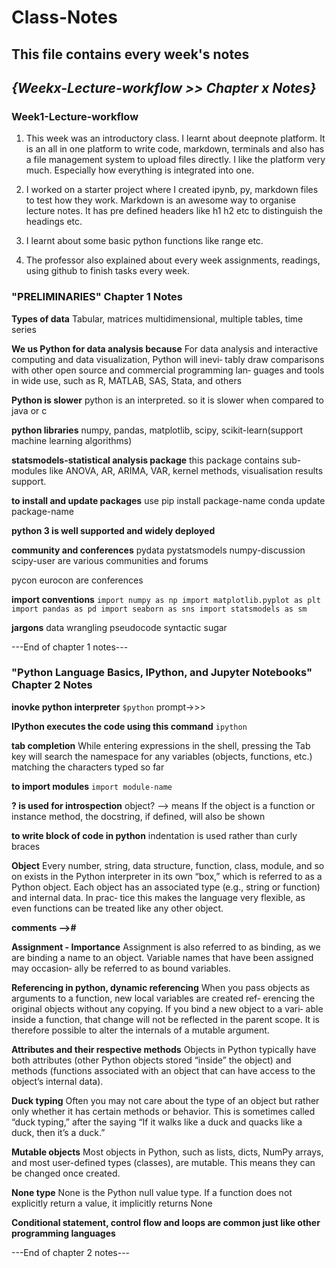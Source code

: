 # Class-Notes
## This file contains every week's notes
## *{Weekx-Lecture-workflow >> Chapter x Notes}*


### Week1-Lecture-workflow

1. This week was an introductory class. I learnt about deepnote platform. It is an all in one platform to write code, markdown, terminals and also has a file management system to upload files directly. I like the platform very much. Especially how everything is integrated into one. 

2. I worked on a starter project where I created ipynb, py, markdown files to test how they work. Markdown is an awesome way to organise lecture notes. It has pre defined headers like h1 h2 etc to distinguish the headings etc.

3. I learnt about some basic python functions like range etc. 

4. The professor also explained about every week assignments, readings, using github to finish tasks every week.


### "PRELIMINARIES" Chapter 1 Notes

**Types of data** 
Tabular, matrices multidimensional, multiple tables, time series

**We us Python for data analysis because**
For data analysis and interactive computing and data visualization, Python will inevi‐ tably draw comparisons with other open source and commercial programming lan‐ guages and tools in wide use, such as R, MATLAB, SAS, Stata, and others

**Python is slower**
python is an interpreted. so it is slower when compared to java or c

**python libraries**
numpy, pandas, matplotlib, scipy, scikit-learn(support machine learning algorithms)

**statsmodels-statistical analysis package**
this package contains sub-modules like ANOVA, AR, ARIMA, VAR, kernel methods, visualisation results support.

**to install and update packages**
use pip install package-name
conda update package-name

**python 3 is well supported and widely deployed**

**community and conferences**
pydata
pystatsmodels
numpy-discussion 
scipy-user are various communities and forums

pycon
eurocon are conferences

**import conventions**
`import numpy as np
    import matplotlib.pyplot as plt
    import pandas as pd
    import seaborn as sns
    import statsmodels as sm`

**jargons**
data wrangling
pseudocode
syntactic sugar

---End of chapter 1 notes---

### "Python Language Basics, IPython, and Jupyter Notebooks" Chapter 2 Notes

**inovke python interpreter**
`$python`
prompt->>>

**IPython executes the code using this command**
`ipython`

**tab completion**
While entering expressions in the shell, pressing the Tab key will search the namespace for any variables (objects, functions, etc.) matching the characters typed so far


**to import modules**
`import module-name`

**? is used for introspection**
object? --> means
If the object is a function or instance method, the docstring, if defined, will also be shown

**to write block of code in python**
indentation is used rather than curly braces

**Object**
Every number, string, data structure, function, class, module, and so on exists in the Python interpreter in its own “box,” which is referred to as a Python object. Each object has an associated type (e.g., string or function) and internal data. In prac‐ tice this makes the language very flexible, as even functions can be treated like any other object.

**comments -->#**

**Assignment - Importance**
Assignment is also referred to as binding, as we are binding a name to an object. Variable names that have been assigned may occasion‐ ally be referred to as bound variables.

**Referencing in python, dynamic referencing**
When you pass objects as arguments to a function, new local variables are created ref‐ erencing the original objects without any copying. If you bind a new object to a vari‐ able inside a function, that change will not be reflected in the parent scope. It is therefore possible to alter the internals of a mutable argument.

**Attributes and their respective methods**
Objects in Python typically have both attributes (other Python objects stored “inside” the object) and methods (functions associated with an object that can have access to the object’s internal data).

**Duck typing**
Often you may not care about the type of an object but rather only whether it has certain methods or behavior. This is sometimes called “duck typing,” after the saying “If it walks like a duck and quacks like a duck, then it’s a duck.”

**Mutable objects**
Most objects in Python, such as lists, dicts, NumPy arrays, and most user-defined types (classes), are mutable. This means they can be changed once created. 

**None type**
None is the Python null value type. If a function does not explicitly return a value, it implicitly returns None

**Conditional statement, control flow and loops are common just like other programming languages**

---End of chapter 2 notes---





